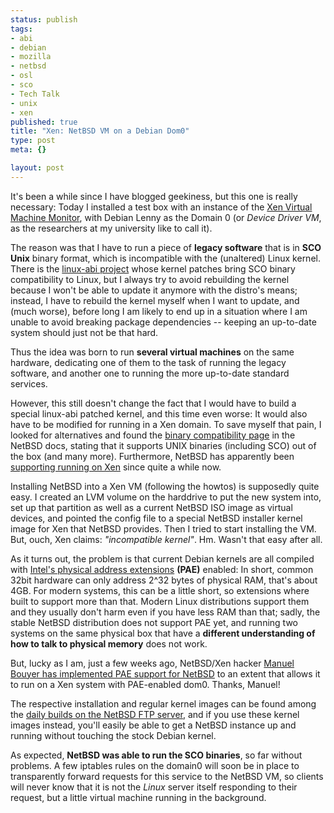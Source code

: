 ```yaml
--- 
status: publish
tags: 
- abi
- debian
- mozilla
- netbsd
- osl
- sco
- Tech Talk
- unix
- xen
published: true
title: "Xen: NetBSD VM on a Debian Dom0"
type: post
meta: {}

layout: post
---
```

It's been a while since I have blogged geekiness, but this one is really necessary: Today I installed a test box with an instance of the <a href="http://en.wikipedia.org/wiki/Xen">Xen Virtual Machine Monitor</a>, with Debian Lenny as the Domain 0 (or <em>Device Driver VM</em>, as the researchers at my university like to call it).

The reason was that I have to run a piece of <strong>legacy software</strong> that is in <strong>SCO Unix</strong> binary format, which is incompatible with the (unaltered) Linux kernel. There is the <a href="http://sf.net/projects/linux-abi">linux-abi project</a> whose kernel patches bring SCO binary compatibility to Linux, but I always try to avoid rebuilding the kernel because I won't be able to update it anymore with the distro's means; instead, I have to rebuild the kernel myself when I want to update, and (much worse), before long I am likely to end up in a situation where I am unable to avoid breaking package dependencies -- keeping an up-to-date system should just not be that hard.

Thus the idea was born to run <strong>several virtual machines</strong> on the same hardware, dedicating one of them to the task of running the legacy software, and another one to running the more up-to-date standard services.

However, this still doesn't change the fact that I would have to build a special linux-abi patched kernel, and this time even worse: It would also have to be modified for running in a Xen domain. To save myself that pain, I looked for alternatives and found the <a href="http://www.netbsd.org/docs/compat.html">binary compatibility page</a> in the NetBSD docs, stating that it supports UNIX binaries (including SCO) out of the box (and many more). Furthermore, NetBSD has apparently been <a href="http://www.netbsd.org/ports/xen/howto.html#netbsd-domU">supporting running on Xen</a> since quite a while now.

Installing NetBSD into a Xen VM (following the howtos) is supposedly quite easy. I created an LVM volume on the harddrive to put the new system into, set up that partition as well as a current NetBSD ISO image as virtual devices, and pointed the config file to a special NetBSD installer kernel image for Xen that NetBSD provides. Then I tried to start installing the VM. But, ouch, Xen claims: <em>"incompatible kernel"</em>. Hm. Wasn't that easy after all.

As it turns out, the problem is that current Debian kernels are all compiled with <a href="http://en.wikipedia.org/wiki/Physical_Address_Extension">Intel's physical address extensions</a> <strong>(PAE)</strong> enabled: In short, common 32bit hardware can only address 2^32 bytes of physical RAM, that's about 4GB. For modern systems, this can be a little short, so extensions where built to support more than that. Modern Linux distributions support them and they usually don't harm even if you have less RAM than that; sadly, the stable NetBSD distribution does not support PAE yet, and running two systems on the same physical box that have a <strong>different understanding of how to talk to physical memory</strong> does not work.

But, lucky as I am, just a few weeks ago, NetBSD/Xen hacker <a href="http://www.feyrer.de/NetBSD/bx/blosxom.cgi/nb_20080124_0025.html">Manuel Bouyer has implemented PAE support for NetBSD</a> to an extent that allows it to run on a Xen system with PAE-enabled dom0. Thanks, Manuel!

The respective installation and regular kernel images can be found among the <a href="ftp://ftp.netbsd.org/pub/NetBSD-daily/HEAD/200802160002Z/i386/binary/kernel/">daily builds on the NetBSD FTP server</a>, and if you use these kernel images instead, you'll easily be able to get a NetBSD instance up and running without touching the stock Debian kernel.

As expected, <strong>NetBSD was able to run the SCO binaries</strong>, so far without problems. A few iptables rules on the domain0 will soon be in place to transparently forward requests for this service to the NetBSD VM, so clients will never know that it is not the <em>Linux</em> server itself responding to their request, but a little virtual machine running in the background.
